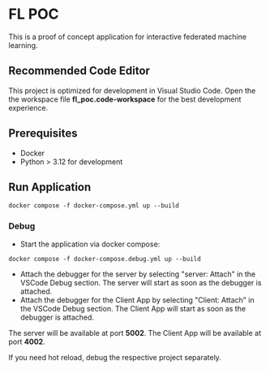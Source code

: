# FL POC

This is a proof of concept application for interactive federated machine learning.

## Recommended Code Editor

This project is optimized for development in Visual Studio Code. Open the the workspace file **fl_poc.code-workspace** for the best development experience.

## Prerequisites

- Docker
- Python > 3.12 for development

## Run Application

```
docker compose -f docker-compose.yml up --build
```

### Debug

- Start the application via docker compose:

```
docker compose -f docker-compose.debug.yml up --build
```

- Attach the debugger for the server by selecting "server: Attach" in the VSCode Debug section. The server will start as soon as the debugger is attached.
- Attach the debugger for the Client App by selecting "Client: Attach" in the VSCode Debug section. The Client App will start as soon as the debugger is attached.

The server will be available at port **5002**.
The Client App will be available at port **4002**.

If you need hot reload, debug the respective project separately.
